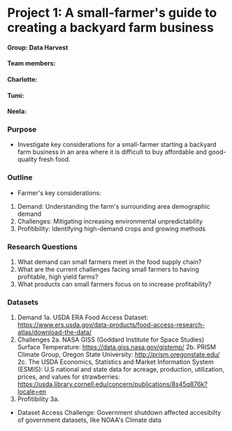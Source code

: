 # Project 1: A small-farmer's guide to creating a backyard farm business

#### Group: Data Harvest
#### Team members: 
#### Charlotte: 
#### Tumi: 
#### Neela: 

### Purpose
* Investigate key considerations for a small-farmer starting a backyard farm business in an area where it is difficult to buy affordable and good-quality fresh food.

### Outline
* Farmer's key considerations: 
1. Demand: Understanding the farm's surrounding area demographic demand
2. Challenges: Mitigating increasing environmental unpredictability
3. Profitibility: Identifying high-demand crops and growing methods

### Research Questions
1. What demand can small farmers meet in the food supply chain?
2. What are the current challenges facing small farmers to having profitable, high yield farms?
3. What products can small farmers focus on to increase profitability?

### Datasets
1. Demand
1a.  USDA ERA Food Access Dataset: https://www.ers.usda.gov/data-products/food-access-research-atlas/download-the-data/
2. Challenges
2a. NASA GISS (Goddard Institute for Space Studies) Surface Temperature: https://data.giss.nasa.gov/gistemp/
2b. PRISM Climate Group, Oregon State University: http://prism.oregonstate.edu/
2c. The USDA Economics, Statistics and Market Information System (ESMIS): U.S national and state data for acreage, production, utilization, prices, and values for strawberries: https://usda.library.cornell.edu/concern/publications/8s45q876k?locale=en
3. Profitibility
3a. 

* Dataset Access Challenge: Government shutdown affected accesibilty of government datasets, like NOAA's Climate data
